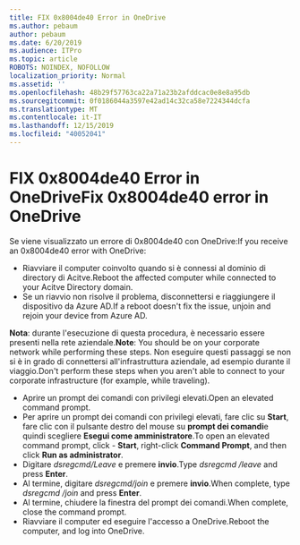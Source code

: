```yaml
---
title: FIX 0x8004de40 Error in OneDrive
ms.author: pebaum
author: pebaum
ms.date: 6/20/2019
ms.audience: ITPro
ms.topic: article
ROBOTS: NOINDEX, NOFOLLOW
localization_priority: Normal
ms.assetid: ''
ms.openlocfilehash: 48b29f57763ca22a71a23b2afddcac0e8e8a95db
ms.sourcegitcommit: 0f0186044a3597e42ad14c32ca58e7224344dcfa
ms.translationtype: MT
ms.contentlocale: it-IT
ms.lasthandoff: 12/15/2019
ms.locfileid: "40052041"
---
```

# <a name="fix-0x8004de40-error-in-onedrive"></a><span data-ttu-id="63774-102">FIX 0x8004de40 Error in OneDrive</span><span class="sxs-lookup"><span data-stu-id="63774-102">Fix 0x8004de40 error in OneDrive</span></span>

<span data-ttu-id="63774-103">Se viene visualizzato un errore di 0x8004de40 con OneDrive:</span><span class="sxs-lookup"><span data-stu-id="63774-103">If you receive an 0x8004de40 error with OneDrive:</span></span>

- <span data-ttu-id="63774-104">Riavviare il computer coinvolto quando si è connessi al dominio di directory di Acitve.</span><span class="sxs-lookup"><span data-stu-id="63774-104">Reboot the affected computer while connected to your Acitve Directory domain.</span></span>
- <span data-ttu-id="63774-105">Se un riavvio non risolve il problema, disconnettersi e riaggiungere il dispositivo da Azure AD.</span><span class="sxs-lookup"><span data-stu-id="63774-105">If a reboot doesn't fix the issue, unjoin and rejoin your device from Azure AD.</span></span> 

<span data-ttu-id="63774-106">**Nota**: durante l'esecuzione di questa procedura, è necessario essere presenti nella rete aziendale.</span><span class="sxs-lookup"><span data-stu-id="63774-106">**Note**: You should be on your corporate network while performing these steps.</span></span> <span data-ttu-id="63774-107">Non eseguire questi passaggi se non si è in grado di connettersi all'infrastruttura aziendale, ad esempio durante il viaggio.</span><span class="sxs-lookup"><span data-stu-id="63774-107">Don't perform these steps when you aren't able to connect to your corporate infrastructure (for example, while traveling).</span></span> 

- <span data-ttu-id="63774-108">Aprire un prompt dei comandi con privilegi elevati.</span><span class="sxs-lookup"><span data-stu-id="63774-108">Open an elevated command prompt.</span></span> 
- <span data-ttu-id="63774-109">Per aprire un prompt dei comandi con privilegi elevati, fare clic su **Start**, fare clic con il pulsante destro del mouse su **prompt dei comandi**e quindi scegliere **Esegui come amministratore**.</span><span class="sxs-lookup"><span data-stu-id="63774-109">To open an elevated command prompt, click - **Start**, right-click **Command Prompt**, and then click **Run as administrator**.</span></span>
- <span data-ttu-id="63774-110">Digitare *dsregcmd/Leave* e premere **invio**.</span><span class="sxs-lookup"><span data-stu-id="63774-110">Type *dsregcmd /leave* and press **Enter**.</span></span>
- <span data-ttu-id="63774-111">Al termine, digitare *dsregcmd/join* e premere **invio**.</span><span class="sxs-lookup"><span data-stu-id="63774-111">When complete, type *dsregcmd /join* and press **Enter**.</span></span>
- <span data-ttu-id="63774-112">Al termine, chiudere la finestra del prompt dei comandi.</span><span class="sxs-lookup"><span data-stu-id="63774-112">When complete, close the command prompt.</span></span>
- <span data-ttu-id="63774-113">Riavviare il computer ed eseguire l'accesso a OneDrive.</span><span class="sxs-lookup"><span data-stu-id="63774-113">Reboot the computer, and log into OneDrive.</span></span>